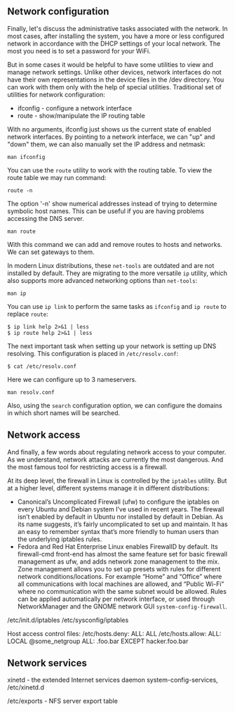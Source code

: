 ## Network configuration

Finally, let's discuss the administrative tasks associated with the network. In most cases, after installing the system, you have a more or less configured network in accordance with the DHCP settings of your local network. The most you need is to set a password for your WiFi.

But in some cases it would be helpful to have some utilities to view and manage network settings. Unlike other devices, network interfaces do not have their own representations in the device files in the /dev directory. You can work with them only with the help of special utilities. Traditional set of utilities for network configuration:
* ifconfig - configure a network interface
* route - show/manipulate the IP routing table

With no arguments, ifconfig just shows us the current state of enabled network interfaces. By pointing to a network interface, we can "up" and "down" them, we can also manually set the IP address and netmask:
```
man ifconfig
```

You can use the `route` utility to work with the routing table. To view the route table we may run command:
```
route -n
```
The option '-n' show  numerical  addresses instead of trying to determine symbolic host names. This can be useful if you are having problems accessing the DNS server. 
```
man route
```
With this command we can add and remove routes to hosts and networks. We can set gateways to them.

In modern Linux distributions, these `net-tools` are outdated and are not installed by default. They are migrating to the more versatile `ip` utility, which also supports more advanced networking options than `net-tools`:
```
man ip
```
You can use `ip link` to perform the same tasks as `ifconfig` and `ip route` to replace `route`:
```
$ ip link help 2>&1 | less
$ ip route help 2>&1 | less
```
The next important task when setting up your network is setting up DNS resolving. This configuration is placed in `/etc/resolv.conf`:
```
$ cat /etc/resolv.conf
```
Here we can configure up to 3 nameservers.
```
man resolv.conf
```
Also, using the `search` configuration option, we can configure the domains in which short names will be searched.

## Network access
And finally, a few words about regulating network access to your computer. As we understand, network attacks are currently the most dangerous. And the most famous tool for restricting access is a firewall.

At its deep level, the firewall in Linux is controlled by the `iptables` utility. But at a higher level, different systems manage it in different distributions:
* Canonical’s Uncomplicated Firewall (ufw) to configure the iptables on every Ubuntu and Debian system I’ve used in recent years. The firewall isn’t enabled by default in Ubuntu nor installed by default in Debian. As its name suggests, it’s fairly uncomplicated to set up and maintain. It has an easy to remember syntax that’s more friendly to human users than the underlying iptables rules.
* Fedora and Red Hat Enterprise Linux enables FirewallD by default. Its firewall-cmd front-end has almost the same feature set for basic firewall management as ufw, and adds network zone management to the mix. Zone management allows you to set up presets with rules for different network conditions/locations. For example “Home” and “Office” where all communications with local machines are allowed, and “Public Wi-Fi” where no communication with the same subnet would be allowed. Rules can be applied automatically per network interface, or used through NetworkManager and the GNOME network GUI `system-config-firewall`.

/etc/init.d/iptables
/etc/sysconfig/iptables

Host access control files:
/etc/hosts.deny:
          ALL: ALL
/etc/hosts.allow:
          ALL: LOCAL @some_netgroup
          ALL: .foo.bar EXCEPT hacker.foo.bar

## Network services

xinetd - the extended Internet services daemon
system-config-services, /etc/xinetd.d

/etc/exports - NFS server export table
